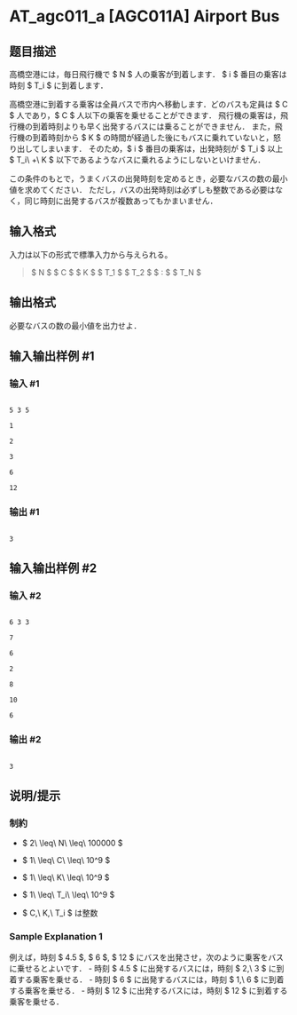 # AT_agc011_a [AGC011A] Airport Bus

## 题目描述

[problemUrl]: https://atcoder.jp/contests/agc011/tasks/agc011_a

高橋空港には，毎日飛行機で $ N $ 人の乗客が到着します． $ i $ 番目の乗客は時刻 $ T_i $ に到着します．

高橋空港に到着する乗客は全員バスで市内へ移動します．どのバスも定員は $ C $ 人であり，$ C $ 人以下の乗客を乗せることができます． 飛行機の乗客は，飛行機の到着時刻よりも早く出発するバスには乗ることができません． また，飛行機の到着時刻から $ K $ の時間が経過した後にもバスに乗れていないと，怒り出してしまいます． そのため，$ i $ 番目の乗客は，出発時刻が $ T_i $ 以上 $ T_i\ +\ K $ 以下であるようなバスに乗れるようにしないといけません．

この条件のもとで，うまくバスの出発時刻を定めるとき，必要なバスの数の最小値を求めてください． ただし，バスの出発時刻は必ずしも整数である必要はなく，同じ時刻に出発するバスが複数あってもかまいません．

## 输入格式

入力は以下の形式で標準入力から与えられる。

> $ N $ $ C $ $ K $ $ T_1 $ $ T_2 $ $ : $ $ T_N $

## 输出格式

必要なバスの数の最小値を出力せよ．

## 输入输出样例 #1

### 输入 #1

```
5 3 5
1
2
3
6
12
```

### 输出 #1

```
3
```

## 输入输出样例 #2

### 输入 #2

```
6 3 3
7
6
2
8
10
6
```

### 输出 #2

```
3
```

## 说明/提示

### 制約

- $ 2\ \leq\ N\ \leq\ 100000 $
- $ 1\ \leq\ C\ \leq\ 10^9 $
- $ 1\ \leq\ K\ \leq\ 10^9 $
- $ 1\ \leq\ T_i\ \leq\ 10^9 $
- $ C,\ K,\ T_i $ は整数

### Sample Explanation 1

例えば，時刻 $ 4.5 $, $ 6 $, $ 12 $ にバスを出発させ，次のように乗客をバスに乗せるとよいです． - 時刻 $ 4.5 $ に出発するバスには，時刻 $ 2,\ 3 $ に到着する乗客を乗せる． - 時刻 $ 6 $ に出発するバスには，時刻 $ 1,\ 6 $ に到着する乗客を乗せる． - 時刻 $ 12 $ に出発するバスには，時刻 $ 12 $ に到着する乗客を乗せる．